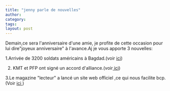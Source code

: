 ```yaml
---
title: "jenny parle de nouvelles"
author:
category: 
tags: 
layout: post
---
```

Demain,ce sera l'anniversaire d'une amie, je profite de cette occasion pour lui dire"joyeux anniversaire" à l'avance.Aj je vous apporte 3 nouvelles:

1.Arrivée de 3200 soldats américains à Bagdad.(voir <a href="http://www.french.xinhuanet.com/french/2007-01/22/content_378034.htm">ici</a>)

2. KMT et PFP ont signé un accord d'alliance.(voir<a href="http://www.french.xinhuanet.com/french/2007-01/22/content_378146.htm"> </a><a href="http://www.french.xinhuanet.com/french/2007-01/22/content_378146.htm">ici</a>)

3.Le magazine "lecteur" a lancé un site web officiel ,ce qui nous facilite bcp.(Voir <a href="http://www.duzhe.com/">ici </a>)


